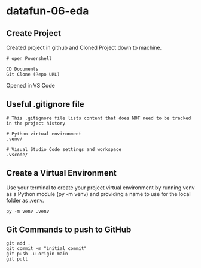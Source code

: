 # datafun-06-eda

## Create Project

Created project in github and Cloned Project down to machine. 

```
# open Powershell

CD Documents 
Git Clone (Repo URL)
```
Opened in VS Code

## Useful .gitignore file 

```
# This .gitignore file lists content that does NOT need to be tracked in the project history

# Python virtual environment
.venv/

# Visual Studio Code settings and workspace
.vscode/
```

## Create a Virtual Environment 

Use your terminal to create your project virtual environment by running venv as a Python module (py -m venv) and providing a name to use for the local folder as .venv. 

```
py -m venv .venv
```

## Git Commands to push to GitHub

```
git add .
git commit -m "initial commit"
git push -u origin main
git pull
```
